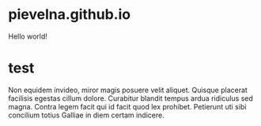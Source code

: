 # pievelna.github.io
Hello world!

# test
Non equidem invideo, miror magis posuere velit aliquet. Quisque placerat facilisis egestas cillum dolore. Curabitur blandit tempus ardua ridiculus sed magna. Contra legem facit qui id facit quod lex prohibet. Petierunt uti sibi concilium totius Galliae in diem certam indicere.
